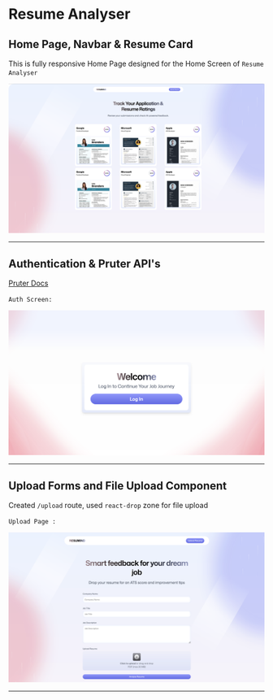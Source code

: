 # Resume Analyser

## Home Page, Navbar & Resume Card  

This is fully responsive Home Page designed for the Home Screen of `Resume Analyser`

![Home Page](markdown-images/image.png)

---

## Authentication & Pruter API's

[Pruter Docs](https://docs.puter.com/)

`Auth Screen:`

![alt text](markdown-images/image-1.png)

---

## Upload Forms and File Upload Component

Created `/upload` route, used `react-drop` zone for file upload

`Upload Page :`

![alt text](markdown-images/image-2.png)

---

